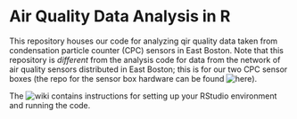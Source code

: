 # Air Quality Data Analysis in R

This repository houses our code for analyzing qir quality data taken from condensation particle counter (CPC) sensors in East Boston. 
Note that this repository is *different* from the analysis code for data from the network of air quality sensors distributed in East Boston; this is
for our two CPC sensor boxes (the repo for the sensor box hardware can be found ![here](https://github.com/airpartners/logger)).

The ![wiki](https://github.com/airpartners/data-analysis-r/wiki) contains instructions for setting up your RStudio environment and running the code.  
